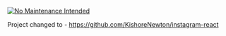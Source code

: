 [![No Maintenance Intended](http://unmaintained.tech/badge.svg)](http://unmaintained.tech/)

Project changed to - https://github.com/KishoreNewton/instagram-react
